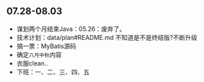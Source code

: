 ##  07.28-08.03

-   谋划两个月结束Java：05.26：废弃了。
-   技术计划：data/plan#README.md 不知道是不是终结版?不断升级
-   搞一票：MyBatis源码
-   确定`八月中秋`内容
-   衣服clean..
-   下班：一、二、三、四、五

